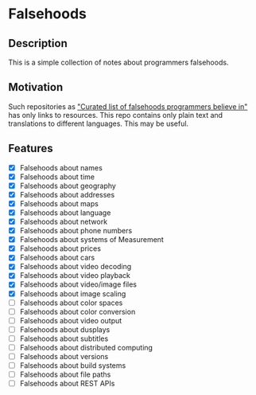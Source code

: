 # Falsehoods 

## Description

This is a simple collection of notes about programmers falsehoods.

## Motivation

Such repositories as ["Curated list of falsehoods programmers believe in"](https://github.com/kdeldycke/awesome-falsehood) has only links to resources. This repo contains only plain text and translations to different languages. This may be useful.

## Features

- [X] Falsehoods about names
- [X] Falsehoods about time 
- [X] Falsehoods about geography
- [X] Falsehoods about addresses
- [X] Falsehoods about maps
- [X] Falsehoods about language
- [X] Falsehoods about network
- [X] Falsehoods about phone numbers
- [X] Falsehoods about systems of Measurement
- [X] Falsehoods about prices 
- [X] Falsehoods about cars 
- [X] Falsehoods about video decoding 
- [X] Falsehoods about video playback
- [X] Falsehoods about video/image files
- [X] Falsehoods about image scaling
- [ ] Falsehoods about color spaces
- [ ] Falsehoods about color conversion
- [ ] Falsehoods about video output
- [ ] Falsehoods about dusplays
- [ ] Falsehoods about subtitles
- [ ] Falsehoods about distributed computing
- [ ] Falsehoods about versions
- [ ] Falsehoods about build systems
- [ ] Falsehoods about file paths
- [ ] Falsehoods about REST APIs
